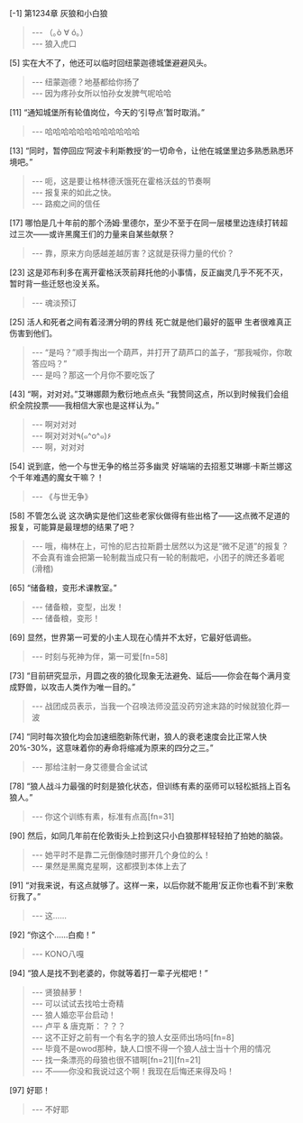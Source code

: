 
[-1] 第1234章 灰狼和小白狼
>--- （｡ò ∀ ó｡）<br>
>--- 狼入虎口<br>

[5] 实在大不了，他还可以临时回纽蒙迦德城堡避避风头。
>--- 纽蒙迦德？地基都给你扬了<br>
>--- 因为疼孙女所以怕孙女发脾气呢哈哈<br>

[11] “通知城堡所有轮值岗位，今天的‘引导点’暂时取消。”
>--- 哈哈哈哈哈哈哈哈哈哈哈哈<br>

[13] “同时，暂停回应‘阿波卡利斯教授’的一切命令，让他在城堡里边多熟悉熟悉环境吧。”
>--- 呃，这是要让格林德沃饿死在霍格沃兹的节奏啊<br>
>--- 报复来的如此之快。<br>
>--- 路痴之间的信任<br>

[17] 哪怕是几十年前的那个汤姆·里德尔，至少不至于在同一层楼里边连续打转超过三次——或许黑魔王们的力量来自某些献祭？
>--- 靠，原来方向感越差越厉害？这就是获得力量的代价？<br>

[23] 这是邓布利多在离开霍格沃茨前拜托他的小事情，反正幽灵几乎不死不灭，暂时背一些迁怒也没关系。
>--- 魂淡预订<br>

[25] 活人和死者之间有着泾渭分明的界线 死亡就是他们最好的盔甲 生者很难真正伤害到他们。
>--- “是吗？”顺手掏出一个葫芦，并打开了葫芦口的盖子，“那我喊你，你敢答应吗？”<br>
>--- 是吗？那这一个月你不要吃饭了<br>

[43] “啊，对对对。”艾琳娜颇为敷衍地点点头 “我赞同这点，所以到时候我们会组织全院投票——我相信大家也是这样认为。”
>--- 啊对对对<br>
>--- 啊对对对٩(๑^o^๑)۶<br>
>--- 啊，对对对<br>

[54] 说到底，他一个与世无争的格兰芬多幽灵 好端端的去招惹艾琳娜·卡斯兰娜这个千年难遇的魔女干嘛？！
>--- 《与世无争》<br>

[58] 不管怎么说 这次确实是他们这些老家伙做得有些出格了——这点微不足道的报复，可能算是最理想的结果了吧？
>--- 哦，梅林在上，可怜的尼古拉斯爵士居然以为这是“微不足道”的报复？不会真有谁会把第一轮制裁当成只有一轮的制裁吧，小团子的牌还多着呢(滑稽)<br>

[65] “储备粮，变形术课教室。”
>--- 储备粮，变型，出发！<br>
>--- 储备粮，变形！<br>

[69] 显然，世界第一可爱的小主人现在心情并不太好，它最好低调些。
>--- 时刻与死神为伴，第一可爱[fn=58]<br>

[73] “目前研究显示，月圆之夜的狼化现象无法避免、延后——你会在每个满月变成野兽，以攻击人类作为唯一目的。”
>--- 战团成员表示，当我一个召唤法师没蓝没药穷途末路的时候就狼化莽一波<br>

[74] “同时每次狼化均会加速细胞新陈代谢，狼人的衰老速度会比正常人快20%-30%，这意味着你的寿命将缩减为原来的四分之三。”
>--- 那给注射一身艾德曼合金试试<br>

[78] “狼人战斗力最强的时刻是狼化状态，但训练有素的巫师可以轻松抵挡上百名狼人。”
>--- 你这个训练有素，标准有点高[fn=31]<br>

[90] 然后，如同几年前在伦敦街头上捡到这只小白狼那样轻轻拍了拍她的脑袋。
>--- 她平时不是靠二元倒像随时挪开几个身位的么！<br>
>--- 果然是黑魔克星啊，这都摸到本体上去了<br>

[91] “对我来说，有这点就够了。这样一来，以后你就不能用‘反正你也看不到’来敷衍我了。”
>--- 这……<br>

[92] “你这个……白痴！”
>--- KONO八嘎<br>

[94] “狼人是找不到老婆的，你就等着打一辈子光棍吧！”
>--- 贤狼赫萝！<br>
>--- 可以试试去找哈士奇精<br>
>--- 狼人婚恋平台启动！<br>
>--- 卢平 & 唐克斯：？？？<br>
>--- 这不正好之前有一个有名字的狼人女巫师出场吗[fn=8]<br>
>--- 毕竟不是owod那种，缺人口恨不得一个狼人战士当十个用的情况<br>
>--- 找一条漂亮的母狼也很不错啊[fn=21][fn=21]<br>
>--- 不——你没和我说过这个啊！我现在后悔还来得及吗！<br>

[97] 好耶！
>--- 不好耶<br>

